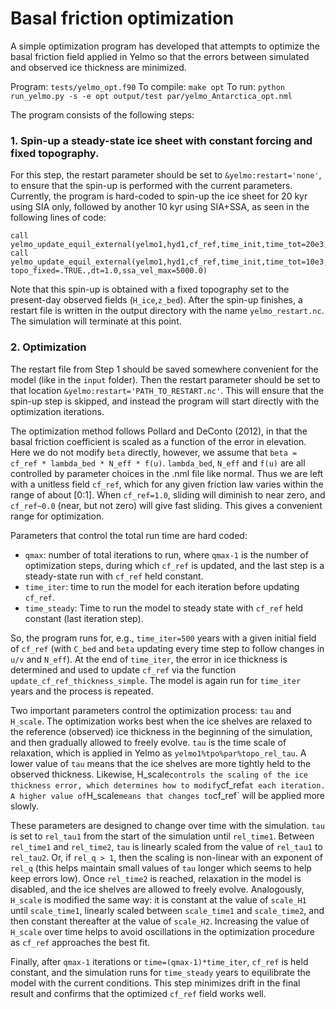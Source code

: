 # Basal friction optimization

A simple optimization program has developed that attempts
to optimize the basal friction field applied in Yelmo so
that the errors between simulated and observed ice thickness
are minimized.

Program: `tests/yelmo_opt.f90`
To compile: `make opt`
To run: `python run_yelmo.py -s -e opt output/test par/yelmo_Antarctica_opt.nml`

The program consists of the following steps:

### 1. Spin-up a steady-state ice sheet with constant forcing and fixed topography.

For this step, the restart parameter should be set to `&yelmo:restart='none'`, to
ensure that the spin-up is performed with the current parameters. Currently,
the program is hard-coded to spin-up the ice sheet for 20 kyr using SIA only,
followed by another 10 kyr using SIA+SSA, as seen in the following lines of code:
```
call yelmo_update_equil_external(yelmo1,hyd1,cf_ref,time_init,time_tot=20e3,topo_fixed=.TRUE.,dt=5.0,ssa_vel_max=0.0)
call yelmo_update_equil_external(yelmo1,hyd1,cf_ref,time_init,time_tot=10e3, topo_fixed=.TRUE.,dt=1.0,ssa_vel_max=5000.0)
```
Note that this spin-up is obtained with a fixed topography set to the present-day
observed fields (`H_ice`,`z_bed`). After the spin-up finishes, a restart file is
written in the output directory with the name `yelmo_restart.nc`. The simulation
will terminate at this point.

### 2. Optimization

The restart file from Step 1 should be saved somewhere convenient for the model
(like in the `input` folder). Then the restart parameter should be set to that
location `&yelmo:restart='PATH_TO_RESTART.nc'`. This will ensure that the spin-up
step is skipped, and instead the program will start directly with the optimization
iterations.

The optimization method follows Pollard and DeConto (2012), in that the basal
friction coefficient is scaled as a function of the error in elevation. Here we
do not modify `beta` directly, however, we assume that `beta = cf_ref * lambda_bed * N_eff * f(u)`.
`lambda_bed`, `N_eff` and `f(u)` are all controlled by parameter choices in the .nml file
like normal. Thus we are left with a unitless field `cf_ref`, which for any given
friction law varies within the range of about [0:1]. When `cf_ref=1.0`, sliding will
diminish to near zero, and `cf_ref~0.0` (near, but not zero) will give fast sliding.
This gives a convenient range for optimization.  

Parameters that control the total run time are hard coded:

- `qmax`: number of total iterations to run, where `qmax-1` is the number of optimization steps,
during which `cf_ref` is updated, and the last step is a steady-state run with `cf_ref` held constant.
- `time_iter`: time to run the model for each iteration before updating `cf_ref`.
- `time_steady`: Time to run the model to steady state with `cf_ref` held constant (last iteration step).

So, the program runs for, e.g., `time_iter=500` years with a given initial field of `cf_ref`
(with `C_bed` and `beta` updating every time step to follow changes in `u/v` and `N_eff`). At the end
of `time_iter`, the error in ice thickness is determined and used to update `cf_ref`
via the function `update_cf_ref_thickness_simple`. The model is again run for `time_iter` years
and the process is repeated.

Two important parameters control the optimization process: `tau` and `H_scale`.
The optimization works best when the ice shelves are relaxed to the reference
(observed) ice thickness in the beginning of the simulation, and then gradually
allowed to freely evolve. `tau` is the time scale of relaxation, which is applied
in Yelmo as `yelmo1%tpo%par%topo_rel_tau`. A lower value of `tau` means that the
ice shelves are more tightly held to the observed thickness. Likewise, H_scale` controls the scaling
of the ice thickness error, which determines how to modify `cf_ref` at each iteration.
A higher value of `H_scale` means that changes to `cf_ref` will be applied more slowly.

These parameters are designed to change over time with the simulation. `tau` is
set to `rel_tau1` from the start of the simulation until `rel_time1`. Between `rel_time1`
and `rel_time2`, `tau` is linearly scaled from the value of `rel_tau1` to `rel_tau2`.
Or, if `rel_q > 1`, then the scaling is non-linear with an exponent of `rel_q` (this helps
maintain small values of `tau` longer which seems to help keep errors low). 
Once `rel_time2` is reached, relaxation in the model is disabled, and the ice shelves
are allowed to freely evolve. Analogously, `H_scale` is modified the same way:
it is constant at the value of `scale_H1` until `scale_time1`,
linearly scaled between `scale_time1` and `scale_time2`,
and then constant thereafter at the value of `scale_H2`. Increasing the value of
`H_scale` over time helps to avoid oscillations in the optimization procedure as
`cf_ref` approaches the best fit.

Finally, after `qmax-1` iterations or `time=(qmax-1)*time_iter`, `cf_ref` is held
constant, and the simulation runs for `time_steady` years to equilibrate the model
with the current conditions. This step minimizes drift in the final result and
confirms that the optimized `cf_ref` field works well.
